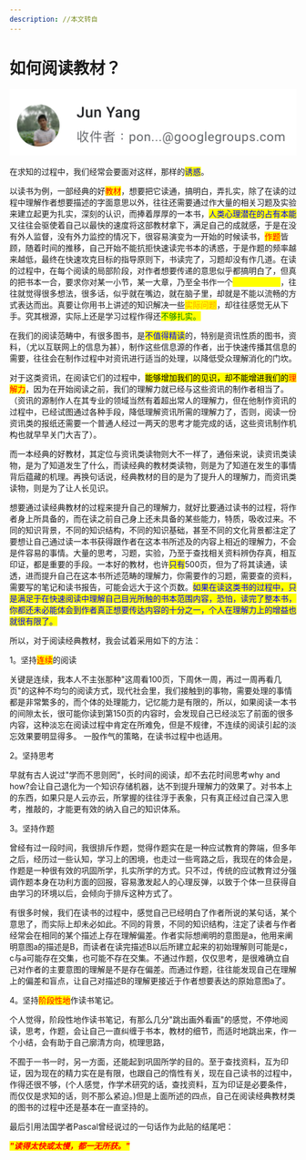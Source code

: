 ```yaml
---
description: //本文转自
---
```


# 如何阅读教材？

![](<../../.gitbook/assets/image (2).png>)

在求知的过程中，我们经常会要面对这样，那样的<mark style="color:blue;">诱惑</mark>。

以读书为例，一部经典的好<mark style="color:red;">教材</mark>，想要把它读通，搞明白，弄扎实，除了在读的过程中理解作者想要描述的字面意思以外，往往还需要通过作大量的相关习题及实验来建立起更为扎实，深刻的认识，而捧着厚厚的一本书，<mark style="color:blue;">人类心理潜在的占有本能</mark>又往往会驱使着自己以最快的速度将这部教材拿下，满足自己的成就感，于是在没有外人监督，没有外力监控的情况下，很容易演变为一开始的时候读书，<mark style="color:red;">作题</mark>皆顾，随着时间的推移，自己开始不能抗拒快速读完书本的诱惑，于是作题的频率越来越低，最终在快速攻克目标的指导原则下，书读完了，习题却没有作几道。在读的过程中，在每个阅读的局部阶段，对作者想要传递的意思似乎都搞明白了，但真的把书本一合，要求你对某一小节，某一大章，乃至全书作一个<mark style="color:yellow;">总结性的回顾</mark>，往往就觉得很多想法，很多话，似乎就在嘴边，就在脑子里，却就是不能以流畅的方式表达而出。真要让你用书上讲述的知识解决一些<mark style="color:orange;">实际问题</mark>，却往往感觉无从下手。究其根源，实际上还是学习过程作得还<mark style="color:green;">不够扎实。</mark>

在我们的阅读范畴中，有很多图书，是<mark style="color:blue;">不值得精读</mark>的，特别是资讯性质的图书，资料，（尤以互联网上的信息为甚），制作这些信息源的作者，出于快速传播其信息的需要，往往会在制作过程中对资讯进行适当的处理，以降低受众理解消化的门坎。

对于这类资讯，在阅读它们的过程中，<mark style="background-color:yellow;">能够增加我们的见识，却不能增进我们的</mark><mark style="color:red;background-color:yellow;">理解力</mark>，因为在开始阅读之前，我们的理解力就已经与这些资讯的制作者相当了。（资讯的源制作人在其专业的领域当然有着超出常人的理解力，但在他制作资讯的过程中，已经试图通过各种手段，降低理解资讯所需的理解力了，否则，阅读一份资讯类的报纸还需要一个普通人经过一两天的思考才能完成的话，这些资讯制作机构也就早早关门大吉了）。

而一本经典的好教材，其定位与资讯类读物则大不一样了，通俗来说，读资讯类读物，是为了知道发生了什么，而读经典的教材类读物，则是为了知道在发生的事情背后蕴藏的机理。再换句话说，经典教材的目的是为了提升人的理解力，而资讯类读物，则是为了让人长见识。

想要通过读经典教材的过程来提升自己的理解力，就好比要通过读书的过程，将作者身上所具备的，而在读之前自己身上还未具备的某些能力，特质，吸收过来。不同的知识背景，不同的知识结构，不同的知识基础，甚至不同的文化背景都注定了要想让自己通过读一本书获得跟作者在这本书所述及的内容上相近的理解力，不会是件容易的事情。大量的思考，习题，实验，乃至于查找相关资料辨伪存真，相互印证，都是重要的手段。一本好的教材，也许<mark style="color:blue;">只有</mark>500页，但为了将其读通，读透，进而提升自己在这本书所述范畴的理解力，你需要作的习题，需要查的资料，需要写的笔记和读书报告，可能会远大于这个页数。<mark style="color:blue;">如果在读这类书的过程中，只是满足于在快速阅读中理解自己目光所触的书本范围内容，恐怕，读完了整本书，你都还未必能体会到作者真正想要传达内容的十分之一，个人在理解力上的增益也就很有限了。</mark>

所以，对于阅读经典教材，我会试着采用如下的方法：

1。坚持<mark style="color:red;">连续</mark>的阅读

关键是连续，我本人不主张那种"这周看100页，下周休一周，再过一周再看几页"的这种不均匀的阅读方式，现代社会里，我们接触到的事物，需要处理的事情都是非常繁多的，而个体的处理能力，记忆能力是有限的，所以，如果阅读一本书的间隙太长，很可能你读到第150页的内容时，会发现自己已经淡忘了前面的很多内容，这种淡忘在阅读过程中肯定在所难免，但是不规律，不连续的阅读引起的淡忘效果要明显得多。 一股作气的策略，在读书过程中也适用。

2。坚持思考

早就有古人说过"学而不思则罔"，长时间的阅读，却不去花时间思考why and how?会让自己退化为一个知识存储机器，达不到提升理解力的效果了。对书本上的东西，如果只是人云亦云，所掌握的往往浮于表象，只有真正经过自己深入思考，推敲的，才能更有效的纳入自己的知识体系。

3。坚持作题

曾经有过一段时间，我很排斥作题，觉得作题实在是一种应试教育的弊端，但多年之后，经历过一些认知，学习上的困境，也走过一些弯路之后，我现在的体会是，作题是一种很有效的巩固所学，扎实所学的方式。只不过，传统的应试教育过分强调作题本身在功利方面的回报，容易激发起人的心理反弹，以致于个体一旦获得自由学习的环境以后，会倾向于排斥这种方式了。

有很多时候，我们在读书的过程中，感觉自己已经明白了作者所说的某句话，某个意思了，而实际上却未必如此。不同的背景，不同的知识结构，注定了读者与作者经常会在相同的某个描述上存在理解偏差。作者实际想阐明的意图是a，他用来阐明意图a的描述是B，而读者在读完描述B以后所建立起来的初始理解则可能是c，c与a可能存在交集，也可能不存在交集。不通过作题，仅仅思考，是很难确立自己对作者的主要意图的理解是不是存在偏差。而通过作题，往往能发现自己在理解上的偏差和盲点，让自己对描述B的理解更接近于作者想要表达的原始意图a了。

4。坚持<mark style="color:red;">阶段性地</mark>作读书笔记。

个人觉得，阶段性地作读书笔记，有那么几分"跳出画外看画"的感觉，不停地阅读，思考，作题，会让自己一直纠缠于书本，教材的细节，而适时地跳出来，作一个小结，会有助于自己廓清方向，梳理思路，

不囿于一书一时，另一方面，还能起到巩固所学的目的。至于查找资料，互为印证，因为现在的精力实在是有限，也跟自己的惰性有关，现在自己读书的过程中，作得还很不够，(个人感觉，作学术研究的话，查找资料，互为印证是必要条件，而仅仅是求知的话，则不那么紧迫。)但是上面所述的四点，自己在阅读经典教材类的图书的过程中还是基本在一直坚持的。

最后引用法国学者Pascal曾经说过的一句话作为此贴的结尾吧：

_<mark style="color:red;">**"读得太快或太慢，都一无所获。"**</mark>_
